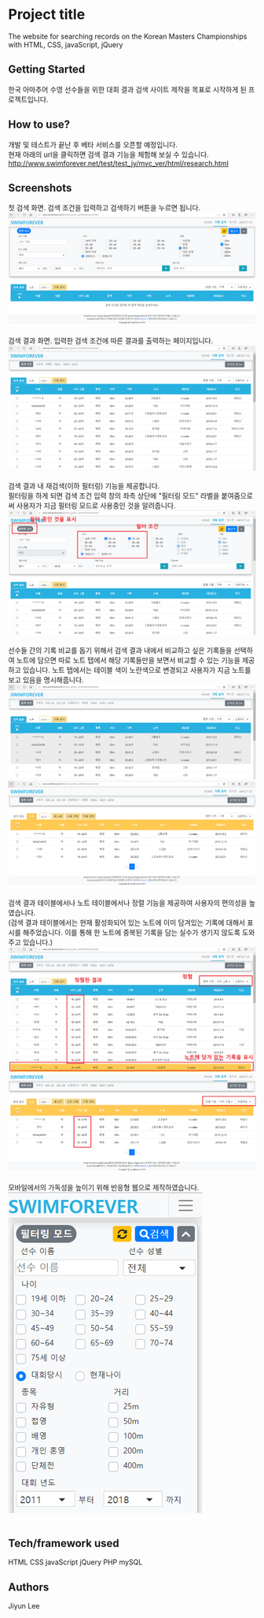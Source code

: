 # Project title
The website for searching records on the Korean Masters Championships with HTML, CSS, javaScript, jQuery


## Getting Started
한국 아마추어 수영 선수들을 위한 대회 결과 검색 사이트 제작을 목표로 시작하게 된 프로젝트입니다.


## How to use?
개발 및 테스트가 끝난 후 베타 서비스를 오픈할 예정입니다.</br>
현재 아래의 url을 클릭하면 검색 결과 기능을 체험해 보실 수 있습니다. </br>
http://www.swimforever.net/test/test_jy/mvc_ver/html/research.html

## Screenshots
첫 검색 화면. 검색 조건을 입력하고 검색하기 버튼을 누르면 됩니다.
</br>
![smf_screenshot_2](./readme_images/smf_screenshot_2.PNG)
</br></br>
검색 결과 화면. 입력한 검색 조건에 따른 결과를 출력하는 페이지입니다.
</br>
![smf_screenshot_3](./readme_images/smf_screenshot_3.PNG)
</br></br>
검색 결과 내 재검색(이하 필터링) 기능을 제공합니다.
</br>
필터링을 하게 되면 검색 조건 입력 창의 좌측 상단에 "필터링 모드" 라벨을 붙여줌으로써 사용자가 지금 필터링 모드로 사용중인 것을 알려줍니다.
</br>
![smf_screenshot_4](./readme_images/smf_screenshot_4.PNG)
</br></br>
선수들 간의 기록 비교를 돕기 위해서 검색 결과 내에서 비교하고 싶은 기록들을 선택하여 노트에 담으면 따로 노트 탭에서 해당 기록들만을 보면서 비교할 수 있는 기능을 제공하고 있습니다. 노트 탭에서는 테이블 색이 노란색으로 변경되고 사용자가 지금 노트를 보고 있음을 명시해줍니다.
</br>
![smf_screenshot_5](./readme_images/smf_screenshot_5.PNG)
</br>
![smf_screenshot_6](./readme_images/smf_screenshot_6.PNG)
</br></br>
검색 결과 테이블에서나 노트 테이블에서나 정렬 기능을 제공하여 사용자의 편의성을 높였습니다.
</br>
(검색 결과 테이블에서는 현재 활성화되어 있는 노트에 이미 담겨있는 기록에 대해서 표시를 해주었습니다. 이를 통해 한 노트에 중복된 기록을 담는 실수가 생기지 않도록 도와주고 있습니다.)
</br>
![smf_screenshot_7](./readme_images/smf_screenshot_7.PNG)
</br>
![smf_screenshot_8](./readme_images/smf_screenshot_8.PNG)
</br></br>
모바일에서의 가독성을 높이기 위해 반응형 웹으로 제작하였습니다.
</br>
![smf_screenshot_10](./readme_images/smf_screenshot_10.PNG)
</br></br>

## Tech/framework used
HTML
CSS
javaScript
jQuery
PHP
mySQL


## Authors
Jiyun Lee

<!--
## Code style
## Features
## Code Example
## Installation
## API Reference
## Tests
## How to use?
## Contribute
## Credits
## License-->

